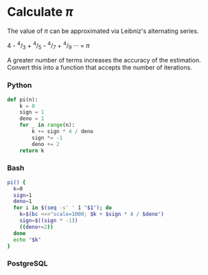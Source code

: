 # Calculate *π*

The value of *π* can be approximated via Leibniz's alternating series.

4 - <sup>4</sup>/<sub>3</sub> + <sup>4</sup>/<sub>5</sub> - <sup>4</sup>/<sub>7</sub> + <sup>4</sup>/<sub>9</sub> ··· = *π*   

A greater number of terms increases the accuracy of the estimation. Convert this into a function that accepts the number of iterations.

### Python
```python
def pi(n):
    k = 0
    sign = 1
    deno = 1
    for _ in range(n):
        k += sign * 4 / deno
        sign *= -1
        deno += 2
    return k
```

### Bash
```bash
pi() {
  k=0
  sign=1
  deno=1
  for i in $(seq -s' ' 1 "$1"); do
    k=$(bc <<<"scale=1000; $k + $sign * 4 / $deno")
    sign=$((sign * -1))
    ((deno+=2))
  done
  echo "$k"
}
```

### PostgreSQL
```sql

```
